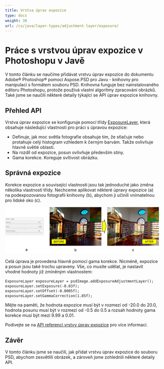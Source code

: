 ```yaml
---
title: Vrstva úprav expozice
type: docs
weight: 30
url: /cs/java/layer-types/adjustment-layer/exposure/
---
```


# Práce s vrstvou úprav expozice v Photoshopu v Javě

V tomto článku se naučíme přidávat vrstvu úprav expozice do dokumentu Adobe® Photoshop® pomocí Aspose.PSD pro Javu - knihovny pro manipulaci s formátem souboru PSD. Knihovna funguje bez nainstalovaného editoru Photoshopu, protože používá vlastní algoritmy zpracování obrázků. Také jsme se naučili některé detaily týkající se API úprav expozice knihovny.

## Přehled API

Vrstva úprav expozice se konfiguruje pomocí třídy [ExposureLayer](https://reference.aspose.com/psd/java/com.aspose.psd.fileformats.psd.layers.adjustmentlayers/exposurelayer), která obsahuje následující vlastnosti pro práci s úpravou expozice:

- Definuje, jak moc světla fotografie obsahuje tím, že stlačuje nebo protahuje celý histogram vzhledem k černým barvám. Takže ovlivňuje hlavně světlé oblasti.
- Na rozdíl od expozice, posun ovlivňuje především stíny.
- Gama korekce. Koreguje svítivost obrázku.

## Správná expozice

Korekce expozice a související vlastnosti jsou tak jednoduché jako změna několika vlastností třídy. Nechceme aplikovat některé úpravy expozice (a) na podexpozovanou fotografii knihovny (b), abychom ji učinili vnímatelnou pro lidské oko (c).

![Příklad vrstvy úprav expozice](exposure-adjustment-layer-figure-1.png)

Celá úprava je provedena hlavně pomocí gama korekce. Nicméně, expozice a posun jsou také trochu upraveny. Vše, co musíte udělat, je nastavit vhodné hodnoty již zmíněným vlastnostem:

    ExposureLayer exposureLayer = psdImage.addExposureAdjustmentLayer();
    exposureLayer.setExposure(-0.03f);
    exposureLayer.setOffset(-0.0005f);
    exposureLayer.setGammaCorrection(1.85f);

Mějte na paměti, že hodnota expozice musí být v rozmezí od -20.0 do 20.0, hodnota posunu musí být v rozmezí od -0.5 do 0.5 a rozsah hodnoty gama korekce musí být mezi 9.99 a 0.01.

Podívejte se na [API referenci vrstvy úprav expozice](https://reference.aspose.com/psd/java/com.aspose.psd.fileformats.psd.layers.adjustmentlayers/ExposureLayer) pro více informací.

## Závěr

V tomto článku jsme se naučili, jak přidat vrstvu úprav expozice do souboru PSD, abychom zesvětlili obrázek, a zároveň jsme zohlednili některé detaily API.

